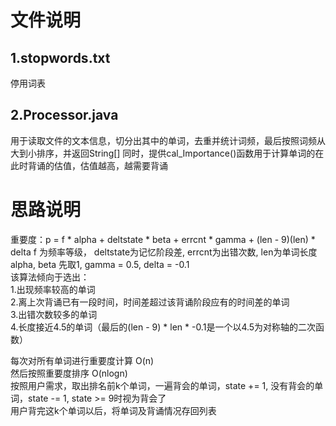 # 文件说明
## 1.stopwords.txt

停用词表
## 2.Processor.java

用于读取文件的文本信息，切分出其中的单词，去重并统计词频，最后按照词频从大到小排序，并返回String[]
同时，提供cal_Importance()函数用于计算单词的在此时背诵的估值，估值越高，越需要背诵

# 思路说明
重要度：p = f * alpha + deltstate * beta + errcnt * gamma + (len - 9)(len) * delta 
f 为频率等级， deltstate为记忆阶段差, errcnt为出错次数, len为单词长度
alpha, beta 先取1, gamma = 0.5, delta = -0.1   
该算法倾向于选出：  
1.出现频率较高的单词  
2.离上次背诵已有一段时间，时间差超过该背诵阶段应有的时间差的单词  
3.出错次数较多的单词  
4.长度接近4.5的单词（最后的(len - 9) * len * -0.1是一个以4.5为对称轴的二次函数） 

每次对所有单词进行重要度计算 O(n)  
然后按照重要度排序 O(nlogn)  
按照用户需求，取出排名前k个单词，一遍背会的单词，state += 1, 没有背会的单词，state -= 1, state >= 9时视为背会了  
用户背完这k个单词以后，将单词及背诵情况存回列表  

